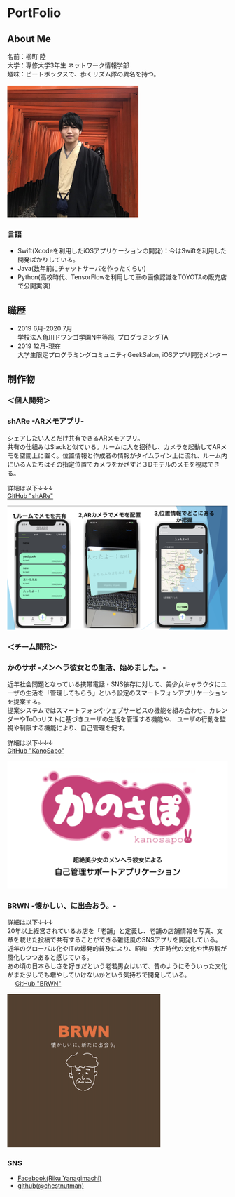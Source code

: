 # PortFolio
## About Me

名前：柳町 陸<br>
大学：専修大学3年生 ネットワーク情報学部<br>
趣味：ビートボックスで、歩くリズム隊の異名を持つ。<br>
<br>
<img src="https://github.com/chestnutman/WatashiPortfolio/blob/master/ProfilePic.jpg" width="300" height="300">

### 言語
- Swift(Xcodeを利用したiOSアプリケーションの開発)：今はSwiftを利用した開発ばかりしている。<br>
- Java(数年前にチャットサーバを作ったくらい)<br>
- Python(高校時代、TensorFlowを利用して車の画像認識をTOYOTAの販売店で公開実演)<br>

## 職歴
- 2019 6月-2020 7月 <br>学校法人角川ドワンゴ学園N中等部, プログラミングTA<br>
- 2019 12月-現在 <br>大学生限定プログラミングコミュニティGeekSalon, iOSアプリ開発メンター<br>

## 制作物
### ＜個人開発＞
### shARe -ARメモアプリ-
シェアしたい人とだけ共有できるARメモアプリ。<br>
共有の仕組みはSlackと似ている。ルームに人を招待し、カメラを起動してARメモを空間上に置く。位置情報と作成者の情報がタイムライン上に流れ、ルーム内にいる人たちはその指定位置でカメラをかざすと３Dモデルのメモを視認できる。<br>

詳細は以下↓↓↓<br>
<a href="https://github.com/chestnutman/WatashiPortfolio/blob/master/shARe_Portfolio/shARe_Detail.md">GitHub "shARe"</a><br>

<img src="https://github.com/chestnutman/WatashiPortfolio/blob/master/shARe_pic01.png">


### ＜チーム開発＞
### かのサポ -メンヘラ彼女との生活、始めました。-
近年社会問題となっている携帯電話・SNS依存に対して、美少女キャラクタにユーザの生活を「管理してもらう」という設定のスマートフォンアプリケーションを提案する。 <br>
提案システムではスマートフォンやウェブサービスの機能を組み合わせ、カレンダーやToDoリストに基づきユーザの生活を管理する機能や、 ユーザの行動を監視や制限する機能により、自己管理を促す。<br>

詳細は以下↓↓↓<br>
<a href="https://github.com/chestnutman/WatashiPortfolio/blob/master/Kanosapo_Portfolio/Kanosapo_Detail.md">GitHub "KanoSapo" </a><br>

<img src="https://github.com/chestnutman/WatashiPortfolio/blob/master/menhera_pic01.png">

### BRWN -懐かしい、に出会おう。-
詳細は以下↓↓↓<br>
20年以上経営されているお店を「老舗」と定義し、老舗の店舗情報を写真、文章を載せた投稿で共有することができる雑誌風のSNSアプリを開発している。<br>
近年のグローバル化やITの爆発的普及により、昭和・大正時代の文化や世界観が風化しつつあると感じている。<br>
あの頃の日本らしさを好きだという老若男女はいて、昔のようにそういった文化がまた少しでも増やしていけないかという気持ちで開発している。<br>　
<a href="https://github.com/chestnutman/WatashiPortfolio/blob/master/BRWN_Portfolio/BRWN_Detail.md">GitHub "BRWN"</a><br>

<img src="https://github.com/chestnutman/WatashiPortfolio/blob/master/BRWN_pic06.png" width="350" height="350">

### SNS
- <a href= "https://www.facebook.com/riku.yanagimachi">Facebook(Riku Yanagimachi)</a><br>
- <a href = "https://github.com/chestnutman">github(@chestnutman)</a><br>
